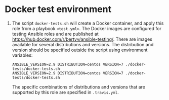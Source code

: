# Docker test environment

1. The script `docker-tests.sh` will create a Docker container, and apply this role from a playbook `<test.yml>`. The Docker images are configured for testing Ansible roles and are published at <https://hub.docker.com/r/bertvv/ansible-testing/>. There are images available for several distributions and versions. The distribution and version should be specified outside the script using environment variables:

    ```
    ANSIBLE_VERSION=2.9 DISTRIBUTION=centos VERSION=7 ./docker-tests/docker-tests.sh
    ANSIBLE_VERSION=2.9 DISTRIBUTION=centos VERSION=7 ./docker-tests/docker-tests.sh
    ```

    The specific combinations of distributions and versions that are supported by this role are specified in `.travis.yml`.
